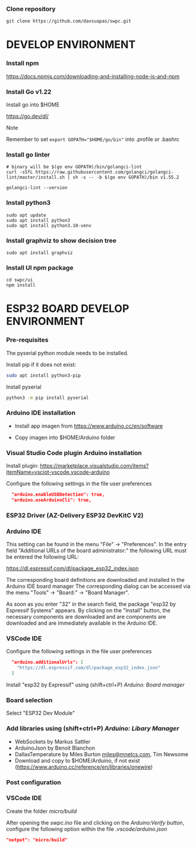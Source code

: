 ### Clone repository

```shell
git clone https://github.com/davsuapas/swpc.git
```

# DEVELOP ENVIRONMENT

### Install npm

https://docs.npmjs.com/downloading-and-installing-node-js-and-npm

### Install Go v1.22

Install go into $HOME

https://go.dev/dl/

> [!NOTE]
> Remember to set `export GOPATH="$HOME/go/bin"` into .profile or .bashrc

### Install go linter

```shell
# binary will be $(go env GOPATH)/bin/golangci-lint
curl -sSfL https://raw.githubusercontent.com/golangci/golangci-lint/master/install.sh | sh -s -- -b $(go env GOPATH)/bin v1.55.2

golangci-lint --version
```

### Install python3

```shell
sudo apt update
sudo apt install python3
sudo apt install python3.10-venv
```
### Install graphviz to show decision tree

```shell
sudo apt install graphviz
```

### Install UI npm package

```shell
cd swpc/ui
npm install
```

# ESP32 BOARD DEVELOP ENVIRONMENT

### Pre-requisites

The pyserial python module needs to be installed.

Install pip if it does not exist: 

~~~bash
sudo apt install python3-pip
~~~

Install pyserial

~~~bash
python3 -m pip install pyserial
~~~

### Arduino IDE installation

- Install app imagen from https://www.arduino.cc/en/software

- Copy imagen into $HOME/Arduino folder

### Visual Studio Code plugin Arduino installation

Install plugin: https://marketplace.visualstudio.com/items?itemName=vsciot-vscode.vscode-arduino

Configure the following settings in the file user preferences

~~~json
  "arduino.enableUSBDetection": true,
  "arduino.useArduinoCli": true,
~~~

### ESP32 Driver (AZ-Delivery ESP32 DevKitC V2)

### Arduino IDE

This setting can be found in the menu "File" -> "Preferences". In the
entry field "Additional URLs of the board administrator:" 
the following URL must be entered the following URL:

https://dl.espressif.com/dl/package_esp32_index.json

The corresponding board definitions are downloaded and installed
in the Arduino IDE board manager The corresponding dialog can be accessed
via the menu "Tools" -> "Board:" -> "Board Manager".

As soon as you enter "32" in the search field, the package "esp32
by Espressif Systems" appears. By clicking on the "Install" button,
the necessary components are downloaded and are
components are downloaded and are immediately available in the Arduino IDE.

### VSCode IDE

Configure the following settings in the file user preferences

~~~json
  "arduino.additionalUrls": [
    "https://dl.espressif.com/dl/package_esp32_index.json"
  ]
~~~

Install "esp32 by Expressif" using (shift+ctrl+P) *Arduino: Board manager*

### Board selection 

Select "ESP32 Dev Module"

### Add libraries using (shift+ctrl+P) *Arduino: Libary Manager* 

- WebSockets by Markus Sattler
- ArduinoJson by Benoit Blanchon
- DallasTemperature by Miles Burton <miles@mnetcs.com>, Tim Newsome
- Download and copy to $HOME/Arduino, if not exist (https://www.arduino.cc/reference/en/libraries/onewire)

### Post configuration

### VSCode IDE

Create the folder *micro/build*

After opening the *swpc.ino* file and clicking on the *Arduino:Verify button*, 
configure the following option within the file *.vscode/arduino.json*

~~~json
"output": "micro/build"
~~~

